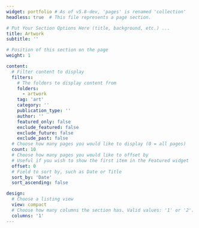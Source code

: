 ```yaml
---
widget: portfolio # As of v5.8-dev, 'pages' is renamed 'collection'
headless: true  # This file represents a page section.

# Put Your Section Options Here (title, background, etc.) ...
title: Artwork
subtitle: ''

# Position of this section on the page
weight: 1

content:
  # Filter content to display
  filters:
    # The folders to display content from
    folders:
      - artwork
    tag: 'art'
    category: ''
    publication_type: ''
    author: ''
    featured_only: false
    exclude_featured: false
    exclude_future: false
    exclude_past: false
  # Choose how many pages you would like to display (0 = all pages)
  count: 10
  # Choose how many pages you would like to offset by
  # Useful if you wish to show the first item in the Featured widget
  offset: 0
  # Field to sort by, such as Date or Title
  sort_by: 'Date'
  sort_ascending: false

design:
  # Choose a listing view
  view: compact
  # Choose how many columns the section has. Valid values: '1' or '2'.
  columns: '1'
---
```

